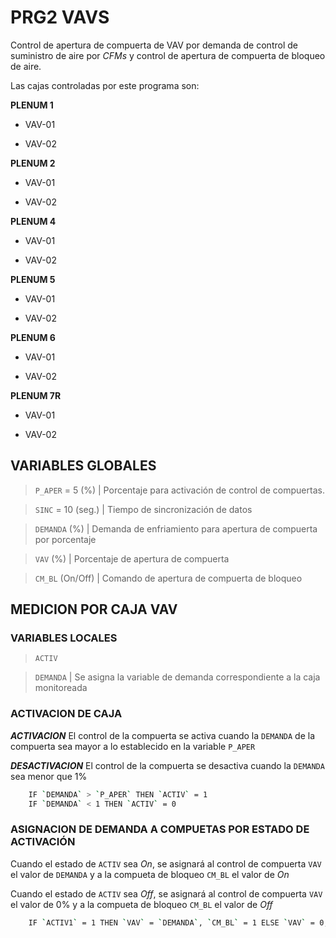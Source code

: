 # PRG2 VAVS

Control de apertura de compuerta de VAV por demanda de control de suministro de aire por *CFMs* y control de apertura de compuerta de bloqueo de aire.

Las cajas controladas por este programa son:

**PLENUM 1**

- VAV-01

- VAV-02

**PLENUM 2**

- VAV-01

- VAV-02

**PLENUM 4**

- VAV-01

- VAV-02

**PLENUM 5**

- VAV-01

- VAV-02

**PLENUM 6**

- VAV-01

- VAV-02

**PLENUM 7R**

- VAV-01

- VAV-02

## VARIABLES GLOBALES

> `P_APER` =  5 (%) | Porcentaje para activación de control de compuertas.

> `SINC` = 10 (seg.) | Tiempo de sincronización de datos

> `DEMANDA` (%) | Demanda de enfriamiento para apertura de compuerta por porcentaje

> `VAV` (%) | Porcentaje de apertura de compuerta

> `CM_BL` (On/Off) | Comando de apertura de compuerta de bloqueo

## MEDICION POR CAJA VAV

### VARIABLES LOCALES

> `ACTIV` 

> `DEMANDA` | Se asigna la variable de demanda correspondiente a la caja monitoreada

### ACTIVACION DE CAJA

***ACTIVACION*** El control de la compuerta se activa cuando la `DEMANDA` de la compuerta sea mayor a lo establecido en la variable `P_APER`

***DESACTIVACION*** El control de la compuerta se desactiva cuando la `DEMANDA` sea menor que 1%

```bash
    IF `DEMANDA` > `P_APER` THEN `ACTIV` = 1
    IF `DEMANDA` < 1 THEN `ACTIV` = 0
```

### ASIGNACION DE DEMANDA A COMPUETAS POR ESTADO DE ACTIVACIÓN

Cuando el estado de `ACTIV` sea *On*, se asignará al control de compuerta `VAV` el valor de `DEMANDA` y a la compueta de bloqueo `CM_BL` el valor de *On*

Cuando el estado de `ACTIV` sea *Off*, se asignará al control de compuerta `VAV` el valor de 0% y a la compueta de bloqueo `CM_BL` el valor de *Off*

```bash
    IF `ACTIV1` = 1 THEN `VAV` = `DEMANDA`, `CM_BL` = 1 ELSE `VAV` = 0, `CM_BL` = 0
```


